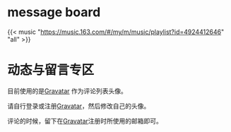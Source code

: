 # message board














{{< music "https://music.163.com/#/my/m/music/playlist?id=4924412646" "all" >}}



# 动态与留言专区

目前使用的是[Gravatar](http://cn.gravatar.com/) 作为评论列表头像。

请自行登录或注册[Gravatar](http://cn.gravatar.com/)，然后修改自己的头像。

评论的时候，留下在[Gravatar](http://cn.gravatar.com/)注册时所使用的邮箱即可。

